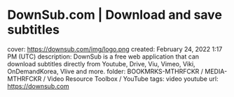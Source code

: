 # DownSub.com | Download and save subtitles

cover: https://downsub.com/img/logo.png
created: February 24, 2022 1:17 PM (UTC)
description: DownSub is a free web application that can download subtitles directly from Youtube, Drive, Viu, Vimeo, Viki, OnDemandKorea, Vlive and more.
folder: BOOKMRKS-MTHRFCKR / MEDIA-MTHRFCKR / Video Resource Toolbox / YouTube
tags: video youtube
url: https://downsub.com